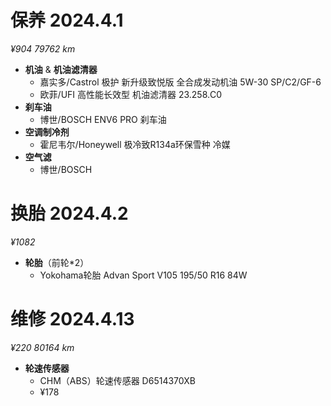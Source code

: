# 保养 2024.4.1
*¥904*
*79762 km*
-  **机油** & **机油滤清器**
	- 嘉实多/Castrol 极护 新升级致悦版 全合成发动机油 5W-30 SP/C2/GF-6
	- 欧菲/UFI 高性能长效型 机油滤清器 23.258.C0
-  **刹车油**
	- 博世/BOSCH ENV6 PRO 刹车油
- **空调制冷剂**
	- 霍尼韦尔/Honeywell 极冷致R134a环保雪种 冷媒
- **空气滤**
	- 博世/BOSCH
# 换胎 2024.4.2
*¥1082*
- **轮胎**（前轮*2）
	- Yokohama轮胎 Advan Sport V105 195/50 R16 84W
# 维修 2024.4.13
*¥220*
*80164 km*
- **轮速传感器**
	- CHM（ABS）轮速传感器 D6514370XB
	- ¥178